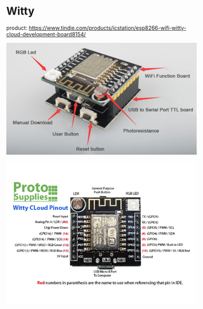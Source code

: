 # Witty
product: https://www.tindie.com/products/icstation/esp8266-wifi-witty-cloud-development-board8154/

![overview](https://github.com/tehniq3/Witty/blob/main/tindle_witty.PNG)

![pinout](https://github.com/tehniq3/Witty/blob/main/ESP8266-Witty-Cloud-Pinout.jpg)
